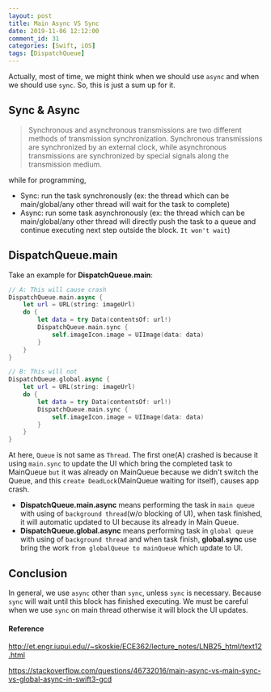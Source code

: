 ```yaml
---
layout: post
title: Main Async VS Sync
date: 2019-11-06 12:12:00
comment_id: 31
categories: [Swift, iOS]
tags: [DispatchQueue]
---
```


Actually, most of time, we might think when we should use `async` and when we should use `sync`. So, this is just a sum up for it.

## Sync & Async

> Synchronous and asynchronous transmissions are two different methods of transmission synchronization. Synchronous transmissions are synchronized by an external clock, while asynchronous transmissions are synchronized by special signals along the transmission medium.

while for programming,

- Sync: run the task synchronously (ex: the thread which can be main/global/any other thread will wait for the task to complete)
- Async: run some task asynchronously (ex: the thread which can be main/global/any other thread will directly push the task to a queue and continue executing next step outside the block. `It won't wait`)

## DispatchQueue.main

Take an example for **DispatchQueue.main**:

```swift
// A: This will cause crash
DispatchQueue.main.async {
    let url = URL(string: imageUrl)
    do {
        let data = try Data(contentsOf: url!)
        DispatchQueue.main.sync {
            self.imageIcon.image = UIImage(data: data)
        }
    }
}

// B: This will not
DispatchQueue.global.async {
    let url = URL(string: imageUrl)
    do {
        let data = try Data(contentsOf: url!)
        DispatchQueue.main.sync {
            self.imageIcon.image = UIImage(data: data)
        }
    }
}
```

At here, `Queue` is not same as `Thread`. The first one(A) crashed is because it using `main.sync` to update the UI which bring the completed task to MainQueue `but` it was already on MainQueue because we didn't switch the Queue, and this `create DeadLock`(MainQueue waiting for itself), causes app crash.

- **DispatchQueue.main.async** means performing the task in `main queue` with using of `background thread`(w/o blocking of UI), when task finished, it will automatic updated to UI because its already in Main Queue.
- **DispatchQueue.global.async** means performing task in `global queue` with using of `background thread` and when task finish, **global.sync** use bring the work `from globalQueue to mainQueue` which update to UI.

## Conclusion

In general, we use `async` other than `sync`, unless `sync` is necessary. Because `sync` will wait until this block has finished executing. We must be careful when we use `sync` on main thread otherwise it will block the UI updates.

#### Reference

<http://et.engr.iupui.edu//~skoskie/ECE362/lecture_notes/LNB25_html/text12.html>

<https://stackoverflow.com/questions/46732016/main-async-vs-main-sync-vs-global-async-in-swift3-gcd>